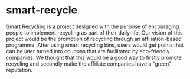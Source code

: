 # smart-recycle
  Smart Recycling is a project designed with the purpose of encouraging people to implement recycling as part of their daily life. Our vision of this project would be the promotion of recycling through an affiliation-based programme. After using smart recycling bins, users would get points that can be later turned into coupons that are facilitated by eco-friendly companies. We thought that this would be a good way to firstly promote recycling and secondly make the affiliate companies have a “green” reputation.

